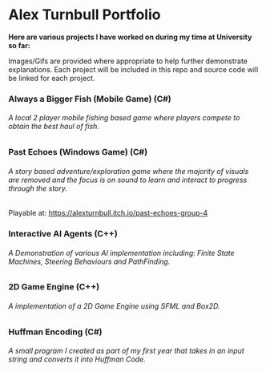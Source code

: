 # Alex Turnbull Portfolio
**Here are various projects I have worked on during my time at University so far:**

Images/Gifs are provided where appropriate to help further demonstrate explanations. Each project will be included in this repo and source code will be linked for each project.

### Always a Bigger Fish (Mobile Game) (C#)
###### A local 2 player mobile fishing based game where players compete to obtain the best haul of fish.


### Past Echoes (Windows Game) (C#)
###### A story based adventure/exploration game where the majority of visuals are removed and the focus is on sound to learn and interact to progress through the story.

Playable at: https://alexturnbull.itch.io/past-echoes-group-4


### Interactive AI Agents (C++)
###### A Demonstration of various AI implementation including: Finite State Machines, Steering Behaviours and PathFinding.


### 2D Game Engine (C++)
###### A implementation of a 2D Game Engine using SFML and Box2D.


### Huffman Encoding (C#)
###### A small program I created as part of my first year that takes in an input string and converts it into Huffman Code.